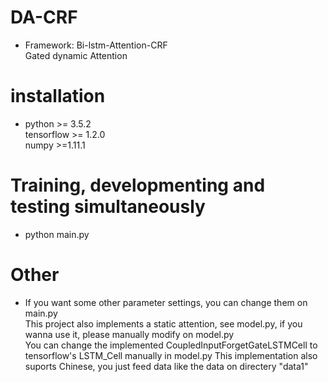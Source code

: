 # DA-CRF
* Framework: Bi-lstm-Attention-CRF      
  Gated dynamic Attention
# installation
* python >= 3.5.2    
  tensorflow >= 1.2.0    
  numpy >=1.11.1
  
# Training, developmenting and testing simultaneously    
* python main.py

# Other
* If you want some other parameter settings, you can change them on main.py    
  This project also implements a static attention, see model.py, if you wanna use it, please manually modify on model.py  
  You can change the implemented CoupledInputForgetGateLSTMCell to tensorflow's LSTM_Cell manually in model.py
  This implementation also suports Chinese, you just feed data like the data on directery "data1" 

